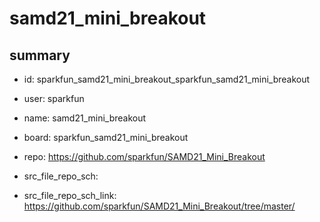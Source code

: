 # samd21_mini_breakout
 
## summary 
* id: sparkfun_samd21_mini_breakout_sparkfun_samd21_mini_breakout
* user: sparkfun
* name: samd21_mini_breakout
* board: sparkfun_samd21_mini_breakout
* repo: https://github.com/sparkfun/SAMD21_Mini_Breakout



* src_file_repo_sch: 
* src_file_repo_sch_link: https://github.com/sparkfun/SAMD21_Mini_Breakout/tree/master/






